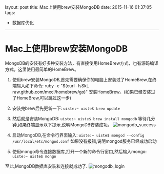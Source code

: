 layout: post
title: Mac上使用brew安装MongoDB
date: 2015-11-16 01:37:05
tags:
- 数据库优化
---
# Mac上使用brew安装MongoDB
MongoDB的安装有好多种安装方法，有直接使用HomeBrew方式，也有源码编译方式。这里使用最简单的HomeBrew。

1. 使用brew安装MongoDB,首先需要确保你的电脑上安装过了HomeBrew,在终端输入如下命令:
ruby -e "$(curl -fsSkL raw.github.com/mxcl/homebrew/go)"
安装HomeBrew。(如果已经安装过了HomeBrew,可以跳过这一步)

2. 安装完brew后先更新一下:
`uiste:~ uiste$ brew update`

3. 然后就是安装MongoDB:
`uiste:~ uiste$ brew install mongodb`
等待几分钟,如果终端显示以下提示,说明MongoDB安装成功。
![mongodb_success](http://resoure.uiste.com/mongodb_success.png)

4. 启动MongoDB,在命令行界面输入:
`uiste:~ uiste$ mongod --config /usr/local/etc/mongod.conf`
如果没有报错,说明mongod服务已经成功启动

5. 使用mongo命令连接数据库,打开一个新的命令行窗口,然后输入mongo:
`uiste:~ uiste$ mongo`

至此,MongoDB数据库安装和连接就成功了.
![mongodb_login](http://resoure.uiste.com/mongodb_login.png)